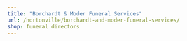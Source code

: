 ```yaml
---
title: "Borchardt & Moder Funeral Services"
url: /hortonville/borchardt-and-moder-funeral-services/
shop: funeral directors
---
```

